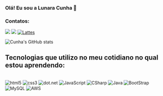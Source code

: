 ### Olá! Eu sou a Lunara Cunha 👋

### Contatos:

<div>
<a href="https://www.linkedin.com/in/lunara-morena-cunha-362664114/" target="_blank" alt="Linkedin"><img src="https://img.shields.io/badge/LinkedIn-0077B5?style=for-the-badge&logo=linkedin&logoColor=white" target="_blank"></a>
<a href = "mailto:cunhalunara@gmail.com"><img src="https://img.shields.io/badge/Gmail-D14836?style=for-the-badge&logo=gmail&logoColor=white" target="_blank"></a>
<a href="http://lattes.cnpq.br/6364475661602011" target="_blank"><img src="https://img.shields.io/badge/-Lattes-orange?style=flat-square&amp;logo=GitBook&amp;logoColor=white&amp;" target="_blank" alt="Lattes"></a>   
</div>


![Cunha's GitHub stats](https://github-readme-stats.vercel.app/api?username=lcunha957&show_icons=true&theme=synthwave)

## Tecnologias que utilizo no meu cotidiano no qual estou aprendendo:
<div style="display: inline_block"></br>
<img align="center" alt="html5" src="https://img.shields.io/badge/HTML5-E34F26?style=for-the-badge&logo=html5&logoColor=white"/>
<img align="center" alt="css3" src="https://img.shields.io/badge/CSS3-1572B6?style=for-the-badge&logo=css3&logoColor=white"/>
<img align="center" alt="dot.net" src="https://img.shields.io/badge/.NET-5C2D91?style=for-the-badge&logo=.net&logoColor=white"/>
<img align="center" alt="JavaScript" src="https://img.shields.io/badge/JavaScript-323330?style=for-the-badge&logo=javascript&logoColor=F7DF1E"/>
<img align="center" alt="CSharp" src="https://img.shields.io/badge/C%23-239120?style=for-the-badge&logo=c-sharp&logoColor=white"/>
<img align="center" alt="Java" src="https://img.shields.io/badge/Java-ED8B00?style=for-the-badge&logo=java&logoColor=white"/>
<img align="center" alt="BootStrap" src="https://img.shields.io/badge/Bootstrap-563D7C?style=for-the-badge&logo=bootstrap&logoColor=white"/>
<img align="center" alt="MySQL" src="https://img.shields.io/badge/MySQL-00000F?style=for-the-badge&logo=mysql&logoColor=white"/>
<img align="center" alt="AWS" src="https://img.shields.io/badge/Amazon_AWS-232F3E?style=for-the-badge&logo=amazon-aws&logoColor=white"/>
</div>



